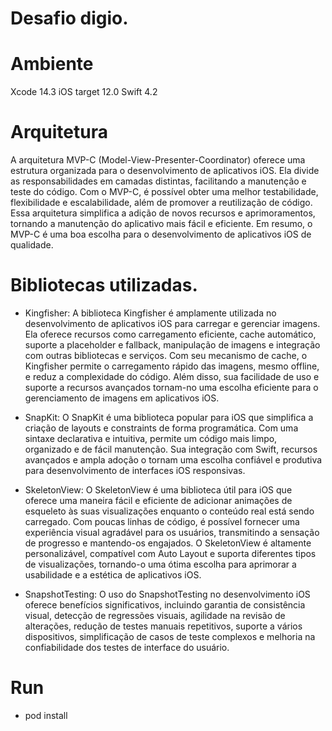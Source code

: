 # Desafio digio.

# Ambiente
Xcode 14.3
iOS target 12.0
Swift 4.2

# Arquitetura
A arquitetura MVP-C (Model-View-Presenter-Coordinator) oferece uma estrutura organizada para o desenvolvimento de aplicativos iOS. Ela divide as responsabilidades em camadas distintas, facilitando a manutenção e teste do código. Com o MVP-C, é possível obter uma melhor testabilidade, flexibilidade e escalabilidade, além de promover a reutilização de código. Essa arquitetura simplifica a adição de novos recursos e aprimoramentos, tornando a manutenção do aplicativo mais fácil e eficiente. Em resumo, o MVP-C é uma boa escolha para o desenvolvimento de aplicativos iOS de qualidade.

# Bibliotecas utilizadas.

* Kingfisher: A biblioteca Kingfisher é amplamente utilizada no desenvolvimento de aplicativos iOS para carregar e gerenciar imagens. Ela oferece recursos como carregamento eficiente, cache automático, suporte a placeholder e fallback, manipulação de imagens e integração com outras bibliotecas e serviços. Com seu mecanismo de cache, o Kingfisher permite o carregamento rápido das imagens, mesmo offline, e reduz a complexidade do código. Além disso, sua facilidade de uso e suporte a recursos avançados tornam-no uma escolha eficiente para o gerenciamento de imagens em aplicativos iOS.

* SnapKit: O SnapKit é uma biblioteca popular para iOS que simplifica a criação de layouts e constraints de forma programática. Com uma sintaxe declarativa e intuitiva, permite um código mais limpo, organizado e de fácil manutenção. Sua integração com Swift, recursos avançados e ampla adoção o tornam uma escolha confiável e produtiva para desenvolvimento de interfaces iOS responsivas.

* SkeletonView: O SkeletonView é uma biblioteca útil para iOS que oferece uma maneira fácil e eficiente de adicionar animações de esqueleto às suas visualizações enquanto o conteúdo real está sendo carregado. Com poucas linhas de código, é possível fornecer uma experiência visual agradável para os usuários, transmitindo a sensação de progresso e mantendo-os engajados. O SkeletonView é altamente personalizável, compatível com Auto Layout e suporta diferentes tipos de visualizações, tornando-o uma ótima escolha para aprimorar a usabilidade e a estética de aplicativos iOS.

* SnapshotTesting: O uso do SnapshotTesting no desenvolvimento iOS oferece benefícios significativos, incluindo garantia de consistência visual, detecção de regressões visuais, agilidade na revisão de alterações, redução de testes manuais repetitivos, suporte a vários dispositivos, simplificação de casos de teste complexos e melhoria na confiabilidade dos testes de interface do usuário.

# Run
* pod install
